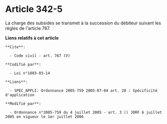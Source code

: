 # Article 342-5

La charge des subsides se transmet à la succession du débiteur suivant les règles de l'article 767.

**Liens relatifs à cet article**

	**Cite**:

	  - Code civil - art. 767 (V)

	**Codifié par**:

	  - Loi n°1803-03-14

	**Liens**:

	  - SPEC_APPLI: Ordonnance 2005-759 2005-07-04 art. 20 : Spécificité d'application

	**Modifié par**:

	  - Ordonnance n°2005-759 du 4 juillet 2005 - art. 3 () JORF 6 juillet 2005 en vigueur le 1er juillet 2006
